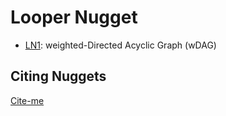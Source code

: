 # Looper Nugget 

* [LN1](LN1.md): weighted-Directed Acyclic Graph (wDAG)

## Citing Nuggets

[Cite-me](../CITEME.md)
